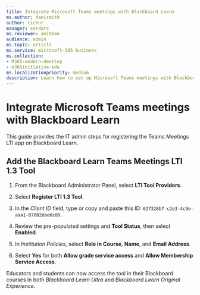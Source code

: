 ```yaml
---
title: Integrate Microsoft Teams meetings with Blackboard Learn
ms.author: danismith
author: cichur
manager: serdars
ms.reviewer: amitman 
audience: admin
ms.topic: article
ms.service: microsoft-365-business
ms.collection: 
- M365-modern-desktop
- m365initiative-edu
ms.localizationpriority: medium
description: Learn how to set up Microsoft Teams meetings with Blackboard Learn.
---
```


# Integrate Microsoft Teams meetings with Blackboard Learn

This guide provides the IT admin steps for registering the Teams Meetings LTI app on Blackboard Learn.

## Add the Blackboard Learn Teams Meetings LTI 1.3 Tool

1. From the Blackboard Administrator Panel, select **LTI Tool Providers**.

2. Select **Register LTI 1.3 Tool**.

3. In the *Client ID* field, type or copy and paste this ID: `027328b7-c2e3-4c9e-aaa1-07802dae6c89`.

4. Review the pre-populated settings and **Tool Status**, then select **Enabled**.

5. In *Institution Policies*, select **Role in Course**, **Name**, and **Email Address**.

6. Select **Yes** for both **Allow grade service access** and **Allow Membership Service Access**.

Educators and students can now access the tool in their Blackboard courses in both *Blackboard Learn Ultra* and *Blackboard Learn Original Experience*.
